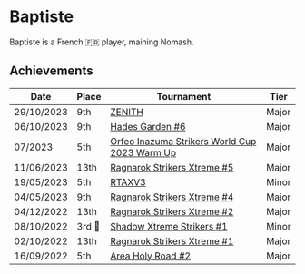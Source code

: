 # Baptiste

Baptiste is a French :fr: player, maining Nomash.

## Achievements

|Date|Place|Tournament|Tier|
|-|-|-|-|
| 29/10/2023 | 9th | [ZENITH](../../tournaments/misc/zenith1.md) | Major |
| 06/10/2023 | 9th | [Hades Garden #6](../../tournaments/hg/hg6.md) | Major |
| 07/2023 | 5th | [Orfeo Inazuma Strikers World Cup 2023 Warm Up](../../tournaments/misc/orfeowc.md) | Major |
| 11/06/2023 | 13th | [Ragnarok Strikers Xtreme #5](../../tournaments/ragna/ragnax5.md) | Major |
| 19/05/2023 | 5th | [RTAXV3](../../tournaments/rtaxv/rtaxv3.md) | Minor |
| 04/05/2023 | 9th | [Ragnarok Strikers Xtreme #4](../../tournaments/ragna/ragnax4.md) | Major |
| 04/12/2022 | 13th | [Ragnarok Strikers Xtreme #2](../../tournaments/ragna/ragnax2.md) | Major |
| 08/10/2022 |3rd :3rd_place_medal: | [Shadow Xtreme Strikers #1](../../tournaments/shadow/shadow1.md) | Minor |
| 02/10/2022 | 13th | [Ragnarok Strikers Xtreme #1](../../tournaments/ragna/ragnax1.md) | Major |
| 16/09/2022 | 5th | [Area Holy Road #2](../../tournaments/misc/holyroad2.md) | Major |

